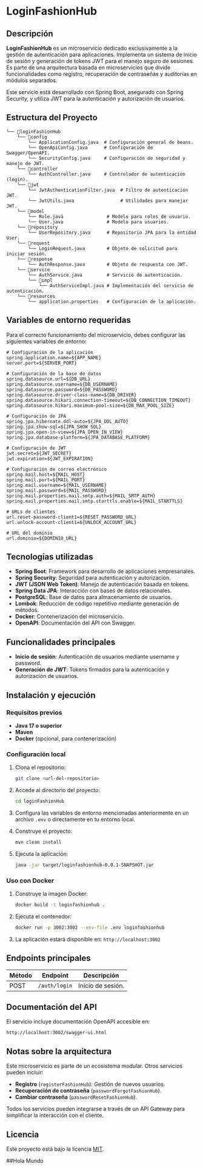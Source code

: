 # LoginFashionHub

## Descripción

**LoginFashionHub** es un microservicio dedicado exclusivamente a la gestión de autenticación para aplicaciones. Implementa un sistema de inicio de sesión y generación de tokens JWT para el manejo seguro de sesiones. Es parte de una arquitectura basada en microservicios que divide funcionalidades como registro, recuperación de contraseñas y auditorías en módulos separados.

Este servicio está desarrollado con Spring Boot, asegurado con Spring Security, y utiliza JWT para la autenticación y autorización de usuarios.

## Estructura del Proyecto

```plaintext
└── 📁loginFashionHub
    └── 📁config
        └── ApplicationConfig.java  # Configuración general de beans.
        └── OpenApiConfig.java      # Configuración de Swagger/OpenAPI.
        └── SecurityConfig.java     # Configuración de seguridad y manejo de JWT.
    └── 📁controller
        └── AuthController.java     # Controlador de autenticación (login).
    └── 📁jwt
        └── JwtAuthenticationFilter.java  # Filtro de autenticación JWT.
        └── JwtUtils.java                 # Utilidades para manejar JWT.
    └── 📁model
        └── Role.java                # Modelo para roles de usuario.
        └── User.java                # Modelo para usuarios.
    └── 📁repository
        └── UserRepository.java      # Repositorio JPA para la entidad User.
    └── 📁request
        └── LoginRequest.java        # Objeto de solicitud para iniciar sesión.
    └── 📁response
        └── AuthResponse.java        # Objeto de respuesta con JWT.
    └── 📁service
        └── AuthService.java         # Servicio de autenticación.
        └── 📁impl
            └── AuthServiceImpl.java # Implementación del servicio de autenticación.
    └── 📁resources
        └── application.properties   # Configuración de la aplicación.
```

## Variables de entorno requeridas

Para el correcto funcionamiento del microservicio, debes configurar las siguientes variables de entorno:

```properties
# Configuración de la aplicación
spring.application.name=${APP_NAME}
server.port=${SERVER_PORT}

# Configuración de la base de datos
spring.datasource.url=${DB_URL}
spring.datasource.username=${DB_USERNAME}
spring.datasource.password=${DB_PASSWORD}
spring.datasource.driver-class-name=${DB_DRIVER}
spring.datasource.hikari.connection-timeout=${DB_CONNECTION_TIMEOUT}
spring.datasource.hikari.maximum-pool-size=${DB_MAX_POOL_SIZE}

# Configuración de JPA
spring.jpa.hibernate.ddl-auto=${JPA_DDL_AUTO}
spring.jpa.show-sql=${JPA_SHOW_SQL}
spring.jpa.open-in-view=${JPA_OPEN_IN_VIEW}
spring.jpa.database-platform=${JPA_DATABASE_PLATFORM}

# Configuración de JWT
jwt.secret=${JWT_SECRET}
jwt.expiration=${JWT_EXPIRATION}

# Configuración de correo electrónico
spring.mail.host=${MAIL_HOST}
spring.mail.port=${MAIL_PORT}
spring.mail.username=${MAIL_USERNAME}
spring.mail.password=${MAIL_PASSWORD}
spring.mail.properties.mail.smtp.auth=${MAIL_SMTP_AUTH}
spring.mail.properties.mail.smtp.starttls.enable=${MAIL_STARTTLS}

# URLs de clientes
url.reset-password-client1=${RESET_PASSWORD_URL}
url.unlock-account-client1=${UNLOCK_ACCOUNT_URL}

# URL del dominio
url.dominio=${DOMINIO_URL}
```

## Tecnologías utilizadas

- **Spring Boot**: Framework para desarrollo de aplicaciones empresariales.
- **Spring Security**: Seguridad para autenticación y autorización.
- **JWT (JSON Web Token)**: Manejo de autenticación basada en tokens.
- **Spring Data JPA**: Interacción con bases de datos relacionales.
- **PostgreSQL**: Base de datos para almacenamiento de usuarios.
- **Lombok**: Reducción de código repetitivo mediante generación de métodos.
- **Docker**: Contenerización del microservicio.
- **OpenAPI**: Documentación del API con Swagger.

## Funcionalidades principales

- **Inicio de sesión**: Autenticación de usuarios mediante username y password.
- **Generación de JWT**: Tokens firmados para la autenticación y autorización de usuarios.

## Instalación y ejecución

### Requisitos previos
- **Java 17 o superior**
- **Maven**
- **Docker** (opcional, para contenerización)

### Configuración local

1. Clona el repositorio:
   ```bash
   git clone <url-del-repositorio>
   ```

2. Accede al directorio del proyecto:
   ```bash
   cd loginFashionHub
   ```

3. Configura las variables de entorno mencionadas anteriormente en un archivo `.env` o directamente en tu entorno local.

4. Construye el proyecto:
   ```bash
   mvn clean install
   ```

5. Ejecuta la aplicación:
   ```bash
   java -jar target/loginfashionhub-0.0.1-SNAPSHOT.jar
   ```

### Uso con Docker

1. Construye la imagen Docker:
   ```bash
   docker build -t loginfashionhub .
   ```

2. Ejecuta el contenedor:
   ```bash
   docker run -p 3002:3002 --env-file .env loginfashionhub
   ```

3. La aplicación estará disponible en: `http://localhost:3002`

## Endpoints principales

| Método | Endpoint           | Descripción                |
|--------|--------------------|----------------------------|
| POST   | `/auth/login`      | Inicio de sesión.          |

## Documentación del API

El servicio incluye documentación OpenAPI accesible en:
```
http://localhost:3002/swagger-ui.html
```

## Notas sobre la arquitectura

Este microservicio es parte de un ecosistema modular. Otros servicios pueden incluir:

- **Registro** (`registerFashionHub`): Gestión de nuevos usuarios.
- **Recuperación de contraseña** (`passwordForgotFashionHub`).
- **Cambiar contraseña** (`passwordResetFashionHub`).

Todos los servicios pueden integrarse a través de un API Gateway para simplificar la interacción con el cliente.

## Licencia 

Este proyecto está bajo la licencia [MIT](https://opensource.org/licenses/MIT).

##Hola Mundo
